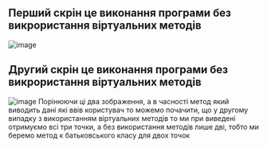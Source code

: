 ## Перший скрін це виконання програми без викрористання віртуальних методів
![image](https://github.com/Ostroh-Academy/04-polymorphism-havrylchyk/assets/92024271/05247094-32e1-4579-bab8-0b97a5fb53c9)
## Другий скрін це виконання програми без викрористання віртуальних методів
![image](https://github.com/Ostroh-Academy/04-polymorphism-havrylchyk/assets/92024271/795d819c-fa0f-4149-a026-a1b6ae9f029d)
Порінюючи ці два зображення, а в часності метод який виводить дані які ввів користувач то можемо почачити, що у другому випадку з використанням віртуальних методів то ми при виведені отримуємо всі три точки, а без використання методів лише дві, тобто ми беремо метод к батьковського класу для двох точок
